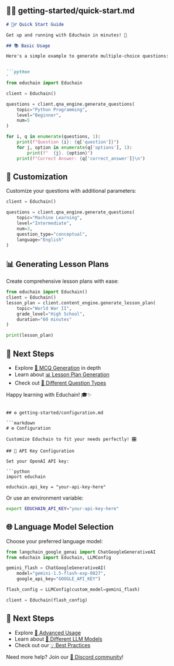 ## 🏃‍♂️ getting-started/quick-start.md

```markdown
# 🏃‍♂️ Quick Start Guide

Get up and running with Educhain in minutes! 🚀

## 📚 Basic Usage

Here's a simple example to generate multiple-choice questions:


```python
`
from educhain import Educhain

client = Educhain()

questions = client.qna_engine.generate_questions(
    topic="Python Programming",
    level="Beginner",
    num=5
)

for i, q in enumerate(questions, 1):
    print(f"Question {i}: {q['question']}")
    for j, option in enumerate(q['options'], 1):
        print(f"  {j}. {option}")
    print(f"Correct Answer: {q['correct_answer']}\n")
```

## 🔧 Customization

Customize your questions with additional parameters:

```python
client = Educhain()

questions = client.qna_engine.generate_questions(
    topic="Machine Learning",
    level="Intermediate",
    num=3,
    question_type="conceptual",
    language="English"
)
```

## 📊 Generating Lesson Plans

Create comprehensive lesson plans with ease:

```python
from educhain import Educhain()
client = Educhain()
lesson_plan = client.content_engine.generate_lesson_plan(
    topic="World War II",
    grade_level="High School",
    duration="60 minutes"
)

print(lesson_plan)
```

## 🎉 Next Steps

- Explore [📝 MCQ Generation](../features/mcq-generation.md) in depth
- Learn about [📊 Lesson Plan Generation](../features/lesson-plans.md)
- Check out [🔢 Different Question Types](../features/question-types.md)

Happy learning with Educhain! 🎓✨
```

## ⚙️ getting-started/configuration.md

```markdown
# ⚙️ Configuration

Customize Educhain to fit your needs perfectly! 🎛️

## 🔑 API Key Configuration

Set your OpenAI API key:

```python
import educhain

educhain.api_key = "your-api-key-here"
```

Or use an environment variable:

```bash
export EDUCHAIN_API_KEY="your-api-key-here"
```

## 🌐 Language Model Selection

Choose your preferred language model:

```python
from langchain_google_genai import ChatGoogleGenerativeAI
from educhain import Educhain, LLMConfig

gemini_flash = ChatGoogleGenerativeAI(
    model="gemini-1.5-flash-exp-0827",
    google_api_key="GOOGLE_API_KEY")

flash_config = LLMConfig(custom_model=gemini_flash)

client = Educhain(flash_config)
```



## 🎉 Next Steps

- Explore [🔬 Advanced Usage](../advanced-usage/custom-prompts.md)
- Learn about [🤖 Different LLM Models](../advanced-usage/llm-models.md)
- Check out our [💡 Best Practices](../guides/best-practices.md)

Need more help? Join our [💬 Discord community](https://discord.gg/educhain)!
```
